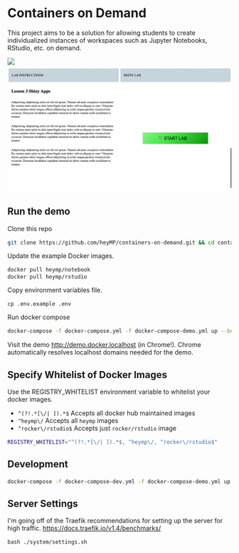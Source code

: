 # Containers on Demand

This project aims to be a solution for allowing students to create individualized instances of workspaces such as Jupyter Notebooks, RStudio, etc. on demand.

<img src="demo/demo.gif">
<img src="demo/shiny-demo.gif">

## Run the demo

Clone this repo

```bash
git clone https://github.com/heyMP/containers-on-demand.git && cd containers-on-demand
```

Update the example Docker images.

```
docker pull heymp/notebook
docker pull heymp/rstudio
```

Copy environment variables file.

```
cp .env.example .env
```

Run docker compose

```bash
docker-compose -f docker-compose.yml -f docker-compose-demo.yml up --build
```

Visit the demo http://demo.docker.localhost (in Chrome!). Chrome automatically resolves localhost domains needed for the demo.

## Specify Whitelist of Docker Images

Use the REGISTRY_WHITELIST environment variable to whitelist your docker images.

- `^(?!.*[\/| ]).*$` Accepts all docker hub maintained images 
- `^heymp\/` Accepts all `heymp` images
- `^rocker\/rstudio$` Accepts just `rocker/rstudio` image

```bash
REGISTRY_WHITELIST="^(?!.*[\/| ]).*$, ^heymp\/, ^rocker\/rstudio$"
```

## Development

```bash
docker-compose -f docker-compose-dev.yml -f docker-compose-demo.yml up --build
```

## Server Settings

I'm going off of the Traefik recommendations for setting up the server for high traffic. https://docs.traefik.io/v1.4/benchmarks/

```
bash ./system/settings.sh
```

